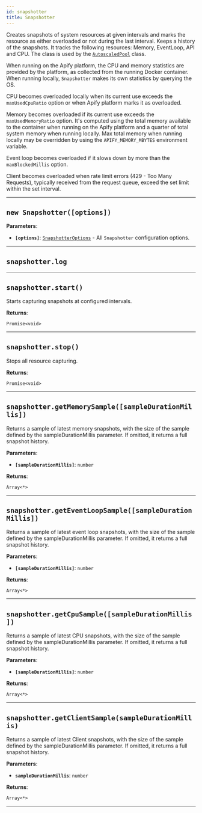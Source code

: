 ```yaml
---
id: snapshotter
title: Snapshotter
---
```


<a name="snapshotter"></a>

Creates snapshots of system resources at given intervals and marks the resource as either overloaded or not during the last interval. Keeps a history
of the snapshots. It tracks the following resources: Memory, EventLoop, API and CPU. The class is used by the
[`AutoscaledPool`](../api/autoscaled-pool) class.

When running on the Apify platform, the CPU and memory statistics are provided by the platform, as collected from the running Docker container. When
running locally, `Snapshotter` makes its own statistics by querying the OS.

CPU becomes overloaded locally when its current use exceeds the `maxUsedCpuRatio` option or when Apify platform marks it as overloaded.

Memory becomes overloaded if its current use exceeds the `maxUsedMemoryRatio` option. It's computed using the total memory available to the container
when running on the Apify platform and a quarter of total system memory when running locally. Max total memory when running locally may be overridden
by using the `APIFY_MEMORY_MBYTES` environment variable.

Event loop becomes overloaded if it slows down by more than the `maxBlockedMillis` option.

Client becomes overloaded when rate limit errors (429 - Too Many Requests), typically received from the request queue, exceed the set limit within the
set interval.

---

<a name="snapshotter"></a>

## `new Snapshotter([options])`

**Parameters**:

- **`[options]`**: [`SnapshotterOptions`](../typedefs/snapshotter-options) - All `Snapshotter` configuration options.

---

<a name="log"></a>

## `snapshotter.log`

---

<a name="start"></a>

## `snapshotter.start()`

Starts capturing snapshots at configured intervals.

**Returns**:

`Promise<void>`

---

<a name="stop"></a>

## `snapshotter.stop()`

Stops all resource capturing.

**Returns**:

`Promise<void>`

---

<a name="getmemorysample"></a>

## `snapshotter.getMemorySample([sampleDurationMillis])`

Returns a sample of latest memory snapshots, with the size of the sample defined by the sampleDurationMillis parameter. If omitted, it returns a full
snapshot history.

**Parameters**:

- **`[sampleDurationMillis]`**: `number`

**Returns**:

`Array<*>`

---

<a name="geteventloopsample"></a>

## `snapshotter.getEventLoopSample([sampleDurationMillis])`

Returns a sample of latest event loop snapshots, with the size of the sample defined by the sampleDurationMillis parameter. If omitted, it returns a
full snapshot history.

**Parameters**:

- **`[sampleDurationMillis]`**: `number`

**Returns**:

`Array<*>`

---

<a name="getcpusample"></a>

## `snapshotter.getCpuSample([sampleDurationMillis])`

Returns a sample of latest CPU snapshots, with the size of the sample defined by the sampleDurationMillis parameter. If omitted, it returns a full
snapshot history.

**Parameters**:

- **`[sampleDurationMillis]`**: `number`

**Returns**:

`Array<*>`

---

<a name="getclientsample"></a>

## `snapshotter.getClientSample(sampleDurationMillis)`

Returns a sample of latest Client snapshots, with the size of the sample defined by the sampleDurationMillis parameter. If omitted, it returns a full
snapshot history.

**Parameters**:

- **`sampleDurationMillis`**: `number`

**Returns**:

`Array<*>`

---
